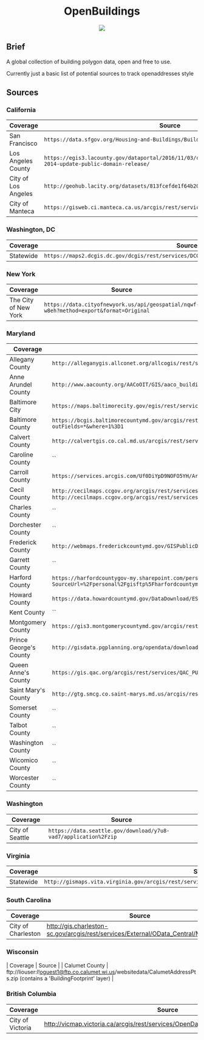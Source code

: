 <h1 align="center">OpenBuildings</h1>

<p align="center">
    <a href="https://david-dm.org/openaddresses/openbuildings"><img src="https://david-dm.org/openaddresses/openbuildings.png"/></a>
</p>

## Brief

A global collection of building polygon data, open and free to use.

Currently just a basic list of potential sources to track openaddresses style


## Sources

### California

| Coverage | Source | Number | Date |
| -------- | ------ | ------ | ---- |
| San Francisco | `https://data.sfgov.org/Housing-and-Buildings/Building-Footprints/72ai-zege/data` | 177,023 | 2017 |
| Los Angeles County | `https://egis3.lacounty.gov/dataportal/2016/11/03/countywide-building-outlines-2014-update-public-domain-release/` | 3,000,000+ |  2014 |
| City of Los Angeles | `http://geohub.lacity.org/datasets/813fcefde1f64b209103107b26a8909f_0` | 1109238 | 2014 |
| City of Manteca | `https://gisweb.ci.manteca.ca.us/arcgis/rest/services/layers/Buildings/MapServer/0` | 24122 | 2017 |

### Washington, DC

| Coverage | Source |
| -------- | ------ |
| Statewide | `https://maps2.dcgis.dc.gov/dcgis/rest/services/DCGIS_DATA/Facility_and_Structure/MapServer/1` |

### New York

| Coverage | Source |
| -------- | ------ |
| The City of New York | `https://data.cityofnewyork.us/api/geospatial/nqwf-w8eh?method=export&format=Original` |

### Maryland

| Coverage | Source |
| -------- | ------ |
| Allegany County | `http://alleganygis.allconet.org/allcogis/rest/services/Dashboards/BWPermits/MapServer/11` |
| Anne Arundel County | `http://www.aacounty.org/AACoOIT/GIS/aaco_buildings.zip` |
| Baltimore City | `https://maps.baltimorecity.gov/egis/rest/services/OpenBaltimore/Building_Footprint/MapServer/0` |
| Baltimore County | `https://bcgis.baltimorecountymd.gov/arcgis/rest/services/Facilities/Buildings/MapServer/2/query?outFields=*&where=1%3D1` |
| Calvert County | `http://calvertgis.co.cal.md.us/arcgis/rest/services/Basemaps/Streets_Base_Map/MapServer/10` |
| Caroline County | `` |
| Carroll County | `https://services.arcgis.com/Uf0DiYpD9NOFO5YH/ArcGIS/rest/services/Buildings_CarrollCounty/FeatureServer/0` |
| Cecil County | `http://cecilmaps.ccgov.org/arcgis/rest/services/Public_10_1/MapServer/5`, `http://cecilmaps.ccgov.org/arcgis/rest/services/Public_10_1/MapServer/6` |
| Charles County | `` |
| Dorchester County | `` |
| Frederick County | `http://webmaps.frederickcountymd.gov/GISPublicDownload/Shapefiles/Buildings.zip` |
| Garrett County | `` |
| Harford County | `https://harfordcountygov-my.sharepoint.com/personal/gisftp_harfordcountymd_gov/_layouts/15/download.aspx?SourceUrl=%2Fpersonal%2Fgisftp%5Fharfordcountymd%5Fgov%2FDocuments%2FGIS%20Files%2FBuildings%5F2013%2Ezip` |
| Howard County | `https://data.howardcountymd.gov/DataDownload/ESRI/Buildings_Major.zip` |
| Kent County | `` |
| Montgomery County | `https://gis3.montgomerycountymd.gov/arcgis/rest/services/GDX/buildings/MapServer/0` |
| Prince George's County | `http://gisdata.pgplanning.org/opendata/downloadzip.asp?FileName=/data/ShapeFile/Building_2014_Py.zip` |
| Queen Anne's County | `https://gis.qac.org/arcgis/rest/services/QAC_PUBLIC/DataDownload/MapServer/1` |
| Saint Mary's County | `http://gtg.smcg.co.saint-marys.md.us/arcgis/rest/services/Mobile/MobileBaseMap/MapServer/0` |
| Somerset County | `` |
| Talbot County | `` |
| Washington County | `` |
| Wicomico County | `` |
| Worcester County | `` |

### Washington

| Coverage | Source |
| -------- | ------ |
| City of Seattle | `https://data.seattle.gov/download/y7u8-vad7/application%2Fzip` |

### Virginia
| Coverage | Source |
| -------- | ------ |
| Statewide | `http://gismaps.vita.virginia.gov/arcgis/rest/services/VA_Base_layers/VA_Building_Footprints/MapServer/0` |

### South Carolina
| Coverage | Source |
| -------- | ------ |
| City of Charleston | http://gis.charleston-sc.gov/arcgis/rest/services/External/OData_Central/MapServer/2 | 

### Wisconsin
| Coverage | Source |
| Calumet County | ftp://liouser:l!oguest1@ftp.co.calumet.wi.us/websitedata/CalumetAddressPts.zip (contains a 'BuildingFootprint' layer) | 

### British Columbia
| Coverage | Source |
| -------- | ------ |
| City of Victoria | http://vicmap.victoria.ca/arcgis/rest/services/OpenData/OpenData_Land/MapServer/1 | 
